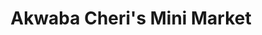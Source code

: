 ---
title: "Akwaba Cheri's Mini Market"
url: /croydon/akwaba-cheris-mini-market/
shop: Lebensmittel
---